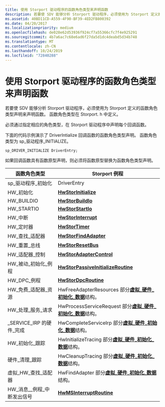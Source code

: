 ```yaml
---
title: 使用 Storport 驱动程序的函数角色类型来声明函数
description: 若要使 SDV 能够分析 Storport 驱动程序，必须使用为 Storport 定义的函数角色类型声明来声明函数。 函数角色类型在 Storport. h 中定义。
ms.assetid: 40BD11CD-A559-4F90-BF39-4ED2FB800392
ms.date: 04/20/2017
ms.localizationpriority: medium
ms.openlocfilehash: de028e62d53936f924cf7a55366cfc7f4e925291
ms.sourcegitcommit: 4b7a6ac7c68e6ad6f27da5d1dc4deabd5d34b748
ms.translationtype: MT
ms.contentlocale: zh-CN
ms.lasthandoff: 10/24/2019
ms.locfileid: "72840288"
---
```

# <a name="declaring-functions-by-using-function-role-types-for-storport-drivers"></a>使用 Storport 驱动程序的函数角色类型来声明函数


若要使 SDV 能够分析 Storport 驱动程序，必须使用为 Storport 定义的函数角色类型声明来声明函数。 函数角色类型在 Storport. h 中定义。

必须通过指定相应的角色类型，在 Storport 驱动程序中声明每个回调函数。

下面的代码示例演示了 DriverIntialize 回调函数的函数角色类型声明。 函数角色类型为 sp\_驱动程序\_INITIALIZE。

```
sp_DRIVER_INITIALIZE DriverEntry;
```

如果回调函数具有函数原型声明，则必须将函数原型替换为函数角色类型声明。

| 函数角色类型                        | Storport 例程                                                                                                               |
|-------------------------------------------|--------------------------------------------------------------------------------------------------------------------------------|
| sp\_驱动程序\_初始化                    | DriverEntry                                                                                                                    |
| HW\_初始化                            | [**HwStorInitialize**](https://docs.microsoft.com/windows-hardware/drivers/ddi/storport/nc-storport-hw_initialize)                                                                               |
| HW\_BUILDIO                               | [**HwStorBuildIo**](https://docs.microsoft.com/windows-hardware/drivers/ddi/storport/nc-storport-hw_buildio)                                                                                     |
| HW\_STARTIO                               | [**HwStorStartIo**](https://docs.microsoft.com/windows-hardware/drivers/ddi/storport/nc-storport-hw_startio)                                                                                     |
| HW\_中断                             | [**HwStorInterrupt**](https://docs.microsoft.com/windows-hardware/drivers/ddi/storport/nc-storport-hw_interrupt)                                                                                 |
| HW\_定时器                                 | [**HwStorTimer**](https://docs.microsoft.com/windows-hardware/drivers/ddi/storport/nc-storport-hw_timer)                                                                                         |
| HW\_查找\_适配器                         | [**HwStorFindAdapter**](https://docs.microsoft.com/windows-hardware/drivers/ddi/storport/nc-storport-hw_find_adapter)                                                                             |
| HW\_重置\_总线                            | [**HwStorResetBus**](https://docs.microsoft.com/windows-hardware/drivers/ddi/storport/nc-storport-hw_reset_bus)                                                                                   |
| HW\_适配器\_控制                      | [**HwStorAdapterControl**](https://docs.microsoft.com/windows-hardware/drivers/ddi/storport/nc-storport-hw_adapter_control)                                                                       |
| HW\_被动\_初始化\_例程          | [**HwStorPassiveInitializeRoutine**](https://docs.microsoft.com/windows-hardware/drivers/ddi/storport/nc-storport-hw_passive_initialize_routine)                                                   |
| HW\_DPC\_例程                          | [**HwStorDpcRoutine**](https://docs.microsoft.com/windows-hardware/drivers/ddi/storport/nc-storport-hw_dpc_routine)                                                                               |
| HW\_免费\_适配器\_资源              | HwFreeAdapterResources 部分[**虚拟\_硬件\_初始化\_数据**](https://docs.microsoft.com/windows-hardware/drivers/ddi/storport/ns-storport-_virtual_hw_initialization_data)结构。  |
| HW\_处理\_服务\_请求             | HwProcessServiceRequest 部分[**虚拟\_硬件\_初始化\_数据**](https://docs.microsoft.com/windows-hardware/drivers/ddi/storport/ns-storport-_virtual_hw_initialization_data)结构。 |
| \_SERVICE\_IRP 的硬件\_完成                | HwCompleteServiceIrp 部分[**虚拟\_硬件\_初始化\_数据**](https://docs.microsoft.com/windows-hardware/drivers/ddi/storport/ns-storport-_virtual_hw_initialization_data)结构。    |
| HW\_初始化\_跟踪                   | HwInitializeTracing 部分[**虚拟\_硬件\_初始化\_数据**](https://docs.microsoft.com/windows-hardware/drivers/ddi/storport/ns-storport-_virtual_hw_initialization_data)结构。     |
| 硬件\_清理\_跟踪                      | HwCleanupTracing 部分[**虚拟\_硬件\_初始化\_数据**](https://docs.microsoft.com/windows-hardware/drivers/ddi/storport/ns-storport-_virtual_hw_initialization_data)结构。        |
| 虚拟\_HW\_查找\_适配器                | HwFindAdapter 部分[**虚拟\_硬件\_初始化\_数据**](https://docs.microsoft.com/windows-hardware/drivers/ddi/storport/ns-storport-_virtual_hw_initialization_data)结构。           |
| HW\_消息\_\_例程\_中断发出信号 | [**HwMSInterruptRoutine**](https://docs.microsoft.com/windows-hardware/drivers/ddi/storport/nc-storport-hw_message_signaled_interrupt_routine)                                                                       |

 

 

 





